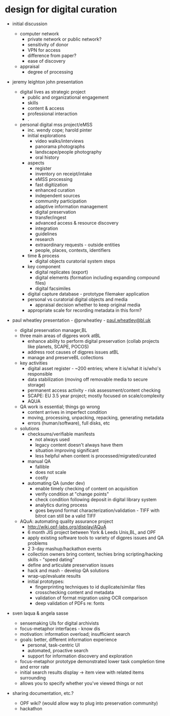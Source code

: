 design for digital curation
===========================

* initial discussion
	* computer network
		* private network or public network?
		* sensitivity of donor
		* VPN for access
		* difference from paper?
		* ease of discovery
	* appraisal
		* degree of processing

* jeremy leighton john presentation
	* digital lives as strategic project
		* public and organizational engagement
		* skills
		* content & access
		* professional interaction 
		* .
	* personal digital mss project/eMSS
		* inc. wendy cope; harold pinter
		* initial explorations
			* video walks/interviews
			* panorama photographs
			* landscape/people photography
			* oral history
		* aspects
			* register
			* inventory on receipt/intake
			* eMSS processing
			* fast digitization
			* enhanced curation
			* independent sources
			* community participation
			* adaptive information management
			* digital preservation
			* transfer/ingest
			* advanced access & resource discovery
			* integration
			* guidelines
			* research
			* extraordinary requests - outside entities
			* people, places, contexts, identifiers
		* time & process
			* digital objects curatorial system steps 
		* key component
			* digital replicates (export)
			* digital elements (formation including expanding compound files)
			* digital facsimiles 
		* digital capture database - prototype filemaker application 
		* personal vs curatorial digital objects and media
			* appraisal decision whether to keep original media
		* appropriate scale for recording metadata in this form?

* paul wheatley presentation - @prwheatley - paul.wheatley@bl.uk
	* digital preservation manager,BL
	* three main areas of digpres work atBL
		* enhance ability to perform digital preservation (collab projects like planets, SCAPE, POCOS)
		* address root causes of digpres issues atBL
		* manage and preserveBL collections
	* key activities
		* digital asset register - ~200 entries; where it is/what it is/who's responsible
		* data stabilization (moving off removable media to secure storage)
		* permanent access activity - risk assessment/content checking
		* SCAPE: EU 3.5 year project; mostly focused on scale/complexity
		* AQUA
	* QA work is essential; things go wrong
		* content arrives in imperfect condition
		* moving, processing, unpacking, repacking, generating metadata
		* errors (human/software), full disks, etc
	* solutions
		* checksums/verifiable manifests
			* not always used
			* legacy content doesn't always have them
			* situation improving significant
			* less helpful when content is processed/migrated/curated
		* manual QA
			* fallible
			* does not scale
			* costly
		* automating QA (under dev)
			* enable timely checking of content on acquisition
			* verify condition at "change points"
			* check condition following deposit in digital library system
			* analytics during process
			* goes beyond format characterization/validation - TIFF with bitrot can still be a valid TIFF
	* AQuA: automating quality assurance project
		* http://wiki.opf-labs.org/display/AQuA 
		* 6 month JIS project between York & Leeds Unis,BL, and OPF
		* apply existing software tools to variety of digpres issues and QA problems
		* 2 3-day mashup/hackathon events
		* collection owners bring content, techies bring scripting/hacking skills - "speed dating"
		* define and articulate preservation issues
		* hack and mash - develop QA solutions
		* wrap-up/evaluate results
		* initial prototypes:
			* fingerprinting techniques to id duplicate/similar files
			* crosschecking content and metadata
			* validation of format migration using OCR comparison
			* deep validation of PDFs re: fonts
* sven laqua & angela sasse
	* sensemaking UIs for digital archivists
	* focus-metaphor interfaces - know dis
	* motivation: information overload; insufficient search
	* goals: better, different information experience
		* personal, task-centric UI
		* automated, proactive search
		* support for information discovery and exploration
	* focus-metaphor prototype demonstrated lower task completion time and error rate
	* initial search results display -> item view with related items surrounding
	* allows you to specify whether you've viewed things or not 
* sharing documentation, etc.?
	* OPF wiki? (would allow way to plug into preservation community)
	* hackathon
